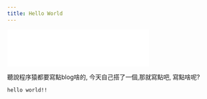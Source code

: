 ```yaml
---
title: Hello World
---
```

<iframe frameborder="no" border="0" marginwidth="0" marginheight="0" width=330 height=86 src="//music.163.com/outchain/player?type=2&id=484058255&auto=1&height=66"></iframe>

聽說程序猿都要寫點blog啥的,
今天自己搭了一個,那就寫點吧,
寫點啥呢?

````
hello world!!
````